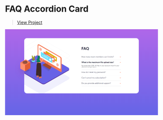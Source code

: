 # FAQ Accordion Card

>[View Project](https://fervent-hodgkin-9473af.netlify.app/faq-accordion-card-main/)

![enter image description here](https://raw.githubusercontent.com/andreevicctor/Frontend-Mentor/main/faq-accordion-card-main/design/faq-accordion-card-main.png)

